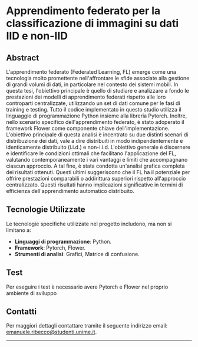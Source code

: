 # Apprendimento federato per la classificazione di immagini su dati IID e non-IID

## Abstract

L'apprendimento federato (Federated Learning, FL) emerge come una tecnologia molto promettente nell'affrontare le sfide associate alla gestione di grandi volumi di dati, in particolare nel contesto dei sistemi mobili. 
In questa tesi, l'obiettivo principale è quello di studiare e analizzare a fondo le prestazioni dei modelli di apprendimento federati rispetto alle loro controparti centralizzate, utilizzando un set di dati comune per le fasi di training e testing. Tutto il codice implementato in questo studio utilizza il linguaggio di programmazione Python insieme alla libreria Pytorch.
Inoltre, nello scenario specifico dell'apprendimento federato, è stato adoperato il framework Flower come componente chiave dell'implementazione. 
L'obiettivo principale di questa analisi è incentrato su due distinti scenari di distribuzione dei dati, vale a dire distribuiti in modo indipendentemente e identicamente distribuito (i.i.d.) e non-i.i.d. 
L'obiettivo generale è discernere e identificare le condizioni ottimali che facilitano l'applicazione del FL, valutando contemporaneamente i vari vantaggi e limiti che accompagnano ciascun approccio. A tal fine, è stata condotta un'analisi grafica completa dei risultati ottenuti. 
Questi ultimi suggeriscono che il FL ha il potenziale per offrire prestazioni comparabili o addirittura superiori rispetto all'approccio centralizzato. Questi risultati hanno implicazioni significative in termini di efficienza dell'apprendimento automatico distribuito.

## Tecnologie Utilizzate

Le tecnologie specifiche utilizzate nel progetto includono, ma non si limitano a:

- **Linguaggi di programmazione**: Python.
- **Framework**: Pytorch, Flower.
- **Strumenti di analisi**: Grafici, Matrice di confusione.


## Test
Per eseguire i test è necessario avere Pytorch e Flower nel proprio ambiente di sviluppo

## Contatti
Per maggiori dettagli contattare tramite il seguente indirizzo email: emanuele.ribecco@studenti.unime.it.

---
